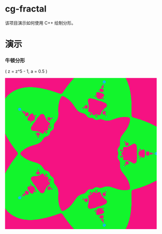 # cg-fractal
该项目演示如何使用 C++ 绘制分形。

# 演示

### 牛顿分形
\( z = z^5 - 1, a = 0.5 \)

![img](/cg-fractal/picture.png)
